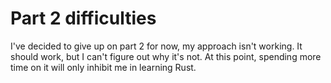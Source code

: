 # Part 2 difficulties
I've decided to give up on part 2 for now, my approach isn't working. It should
work, but I can't figure out why it's not.
At this point, spending more time on it will only inhibit me in learning Rust.
